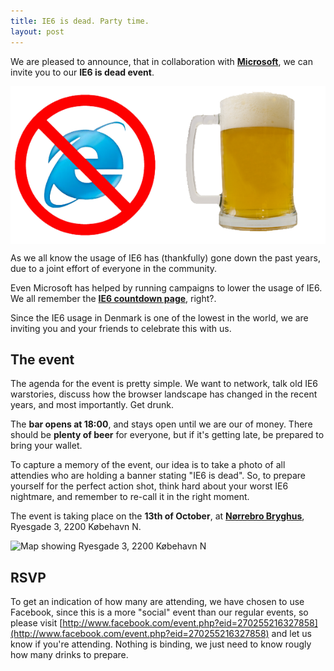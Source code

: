 ```yaml
---
title: IE6 is dead. Party time.
layout: post
---
```


We are pleased to announce, that in collaboration with **[Microsoft](http://microsoft.dk/)**, we can invite you to our **IE6 is dead event**.

<img src='/images/ie6_logo.png' alt='IE6 logo' align="center" />

As we all know the usage of IE6 has (thankfully) gone down the past years, due to a joint effort of everyone in the community.

Even Microsoft has helped by running campaigns to lower the usage of IE6. We all remember the **[IE6 countdown page](http://www.ie6countdown.com)**, right?.

Since the IE6 usage in Denmark is one of the lowest in the world, we are inviting you and your friends to celebrate this with us.

## The event
The agenda for the event is pretty simple. We want to network, talk old IE6 warstories, discuss how the browser landscape has changed in the recent years, and most importantly. Get drunk.

The **bar opens at 18:00**, and stays open until we are our of money. There should be **plenty of beer** for everyone, but if it's getting late, be prepared to bring your wallet.

To capture a memory of the event, our idea is to take a photo of all attendies who are holding a banner stating "IE6 is dead". So, to prepare yourself for the perfect action shot, think hard about your worst IE6 nightmare, and remember to re-call it in the right moment.

The event is taking place on the **13th of October**, at **[Nørrebro Bryghus](http://prodata.dk/)**, Ryesgade 3, 2200 Købehavn N.

![Map showing Ryesgade 3, 2200 Købehavn N](http://maps.google.com/staticmap?center=55.690298,12.563853&zoom=15&size=650x325&maptype=mobile&markers=55.690298,12.563853,red&sensor=false)

## RSVP

To get an indication of how many are attending, we have chosen to use Facebook, since this is a more "social" event than our regular events, so please visit [http://www.facebook.com/event.php?eid=270255216327858](http://www.facebook.com/event.php?eid=270255216327858) and let us know if you're attending. Nothing is binding, we just need to know rougly how many drinks to prepare.

